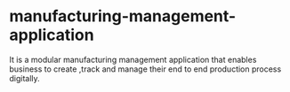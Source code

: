 # manufacturing-management-application
It is a modular manufacturing management application that enables business to create ,track and manage their end to end production process digitally.
